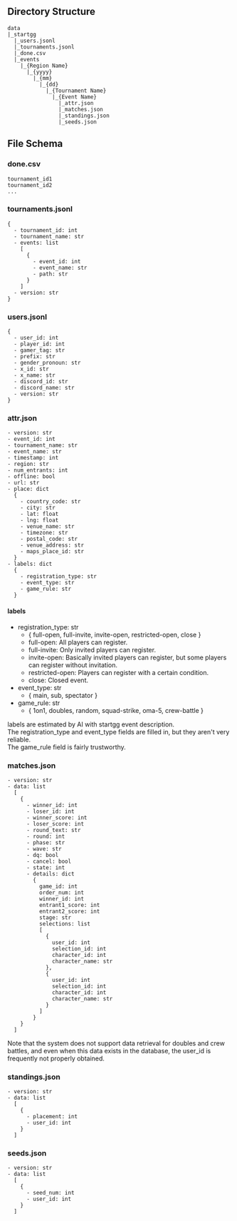 ## Directory Structure

```
data
|_startgg
  |_users.jsonl
  |_tournaments.jsonl
  |_done.csv
  |_events
    |_{Region Name}
      |_{yyyy}
        |_{mm}
          |_{dd}
            |_{Tournament Name}
              |_{Event Name}
                |_attr.json
                |_matches.json
                |_standings.json
                |_seeds.json
```

## File Schema

### done.csv

```
tournament_id1
tournament_id2
...
```

### tournaments.jsonl

```
{
  - tournament_id: int
  - tournament_name: str
  - events: list
    [
      {
        - event_id: int
        - event_name: str
        - path: str
      }
    ]
  - version: str
}
```

### users.jsonl

```
{
  - user_id: int
  - player_id: int
  - gamer_tag: str
  - prefix: str
  - gender_pronoun: str
  - x_id: str
  - x_name: str
  - discord_id: str
  - discord_name: str
  - version: str
}
```

### attr.json

```
- version: str
- event_id: int
- tournament_name: str
- event_name: str
- timestamp: int
- region: str
- num_entrants: int
- offline: bool
- url: str
- place: dict
  {
    - country_code: str
    - city: str
    - lat: float
    - lng: float
    - venue_name: str
    - timezone: str
    - postal_code: str
    - venue_address: str
    - maps_place_id: str
  }
- labels: dict
  {
    - registration_type: str
    - event_type: str
    - game_rule: str
  }
```

#### labels

- registration_type: str
  - { full-open, full-invite, invite-open, restricted-open, close }
  - full-open: All players can register.
  - full-invite: Only invited players can register.
  - invite-open: Basically invited players can register, but some players can register without invitation.
  - restricted-open: Players can register with a certain condition.
  - close: Closed event.
- event_type: str
  - { main, sub, spectator }
- game_rule: str
  - { 1on1, doubles, random, squad-strike, oma-5, crew-battle }

labels are estimated by AI with startgg event description.  
The registration_type and event_type fields are filled in, but they aren't very reliable.  
The game_rule field is fairly trustworthy.  

### matches.json

```
- version: str
- data: list
  [
    {
      - winner_id: int
      - loser_id: int
      - winner_score: int
      - loser_score: int
      - round_text: str
      - round: int
      - phase: str
      - wave: str
      - dq: bool
      - cancel: bool
      - state: int
      - details: dict
        {
          game_id: int
          order_num: int
          winner_id: int
          entrant1_score: int
          entrant2_score: int
          stage: str
          selections: list
          [
            {
              user_id: int
              selection_id: int
              character_id: int
              character_name: str
            },
            {
              user_id: int
              selection_id: int
              character_id: int
              character_name: str
            }
          ]
        }
    }
  ]
```

Note that the system does not support data retrieval for doubles and crew battles, and even when this data exists in the database, the user_id is frequently not properly obtained.

### standings.json

```
- version: str
- data: list
  [
    {
      - placement: int
      - user_id: int
    }
  ]
```

### seeds.json

```
- version: str
- data: list
  [
    {
      - seed_num: int
      - user_id: int
    }
  ]
```
